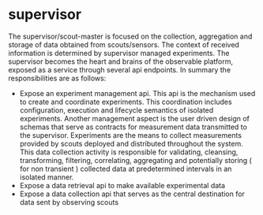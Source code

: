 # supervisor

The supervisor/scout-master is focused on the collection, aggregation and storage of data obtained from scouts/sensors. The context of received information is determined by supervisor managed experiments. The supervisor becomes the heart and brains of the observable platform, exposed as a service through several api endpoints. In summary the responsibilities are as follows:

* Expose an experiment management api. This api is the mechanism used to create and coordinate experiments. This coordination includes configuration, execution and lifecycle semantics of isolated experiments. Another management aspect is the user driven design of schemas that serve as contracts for measurement data transmitted to the supervisor. Experiments are the means to collect measurements provided by scouts deployed and distributed throughout the system.  This data collection activity is responsible for validating, cleansing, transforming, filtering, correlating, aggregating and potentially storing ( for non transient ) collected data at predetermined intervals in an isolated manner.
* Expose a data retrieval api to make available experimental data
* Expose a data collection api that serves as the central destination for data sent by observing scouts
